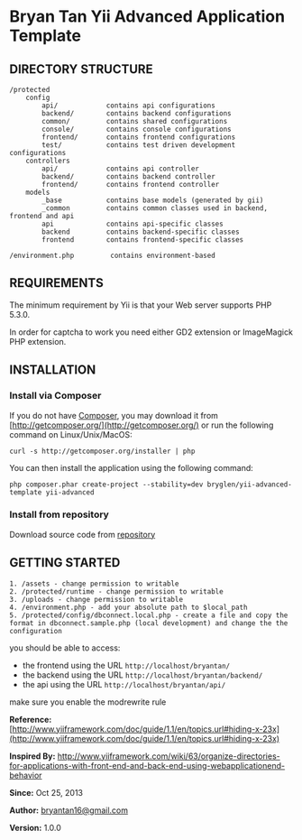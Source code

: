 Bryan Tan Yii Advanced Application Template
===========================================

DIRECTORY STRUCTURE
-------------------

```
/protected
    config
        api/            contains api configurations
        backend/        contains backend configurations
        common/         contains shared configurations
        console/        contains console configurations
        frontend/       contains frontend configurations
        test/           contains test driven development configurations
    controllers
        api/            contains api controller
        backend/        contains backend controller
        frontend/       contains frontend controller
    models
        _base           contains base models (generated by gii)
        _common         contains common classes used in backend, frontend and api
        api             contains api-specific classes
        backend         contains backend-specific classes
        frontend        contains frontend-specific classes

/environment.php         contains environment-based
```

REQUIREMENTS
------------

The minimum requirement by Yii is that your Web server supports PHP 5.3.0.

In order for captcha to work you need either GD2 extension or ImageMagick PHP extension.

INSTALLATION
------------

### Install via Composer

If you do not have [Composer](http://getcomposer.org/), you may download it from
[http://getcomposer.org/](http://getcomposer.org/) or run the following command on Linux/Unix/MacOS:

~~~
curl -s http://getcomposer.org/installer | php
~~~

You can then install the application using the following command:

~~~
php composer.phar create-project --stability=dev bryglen/yii-advanced-template yii-advanced
~~~

### Install from repository

Download source code from [repository](https://github.com/bryglen/yii-advanced-template)

GETTING STARTED
---------------

    1. /assets - change permission to writable
    2. /protected/runtime - change permission to writable
    3. /uploads - change permission to writable
    4. /environment.php - add your absolute path to $local_path
    5. /protected/config/dbconnect.local.php - create a file and copy the format in dbconnect.sample.php (local development) and change the the configuration

you should be able to access:

- the frontend using the URL `http://localhost/bryantan/`
- the backend using the URL `http://localhost/bryantan/backend/`
- the api using the URL `http://localhost/bryantan/api/`

make sure you enable the modrewrite rule

**Reference:** [http://www.yiiframework.com/doc/guide/1.1/en/topics.url#hiding-x-23x](http://www.yiiframework.com/doc/guide/1.1/en/topics.url#hiding-x-23x)

**Inspired By:** http://www.yiiframework.com/wiki/63/organize-directories-for-applications-with-front-end-and-back-end-using-webapplicationend-behavior

**Since:** Oct 25, 2013

**Author:** bryantan16@gmail.com

**Version:** 1.0.0